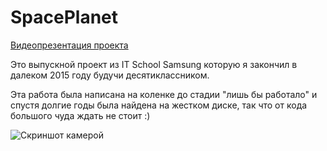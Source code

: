 # SpacePlanet

[Видеопрезентация проекта](https://vk.com/video79895320_171576007)

Это выпускной проект из IT School Samsung которую я закончил в далеком 2015 году будучи десятиклассником.

Эта работа была написана на коленке до стадии "лишь бы работало" и спустя долгие годы была найдена на жестком диске, так что от кода большого чуда ждать не стоит :)

![Скриншот камерой](https://sun1-17.userapi.com/9S2UDbda2l5IC1CPaEkbmMiAVTGNNj0E2VJZbw/gWHlzvdzkls.jpg)

